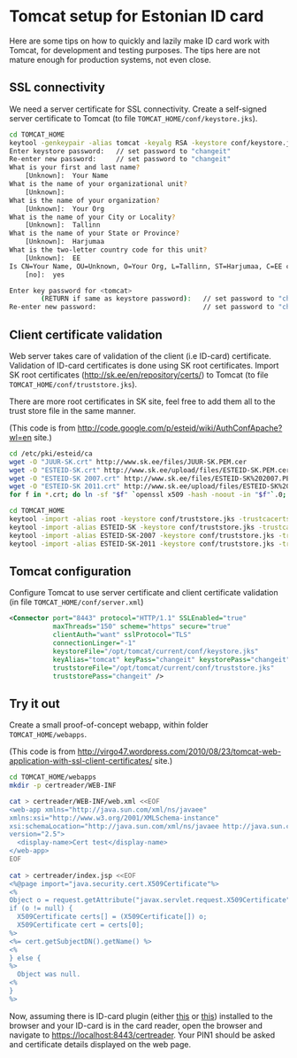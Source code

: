Tomcat setup for Estonian ID card
=================================

Here are some tips on how to quickly and lazily make ID card work with Tomcat, for development and testing purposes. The tips here are not mature enough for production systems, not even close.

SSL connectivity
----------------

We need a server certificate for SSL connectivity. Create a self-signed server certificate to Tomcat (to file `TOMCAT_HOME/conf/keystore.jks`).

```bash
cd TOMCAT_HOME
keytool -genkeypair -alias tomcat -keyalg RSA -keystore conf/keystore.jks
Enter keystore password:   // set password to "changeit"
Re-enter new password:     // set password to "changeit"
What is your first and last name?
    [Unknown]:  Your Name
What is the name of your organizational unit?
    [Unknown]:  
What is the name of your organization?
    [Unknown]:  Your Org
What is the name of your City or Locality?
    [Unknown]:  Tallinn
What is the name of your State or Province?
    [Unknown]:  Harjumaa
What is the two-letter country code for this unit?
    [Unknown]:  EE
Is CN=Your Name, OU=Unknown, O=Your Org, L=Tallinn, ST=Harjumaa, C=EE correct?
    [no]:  yes

Enter key password for <tomcat>
        (RETURN if same as keystore password):   // set password to "changeit"
Re-enter new password:                           // set password to "changeit"
```

Client certificate validation
-----------------------------

Web server takes care of validation of the client (i.e ID-card) certificate. Validation of ID-card certificates is done using SK root certificates. Import SK root certificates (<http://sk.ee/en/repository/certs/>) to Tomcat (to file `TOMCAT_HOME/conf/truststore.jks`).

There are more root certificates in SK site, feel free to add them all to the trust store file in the same manner.

(This code is from <http://code.google.com/p/esteid/wiki/AuthConfApache?wl=en> site.)

```bash
cd /etc/pki/esteid/ca
wget -O "JUUR-SK.crt" http://www.sk.ee/files/JUUR-SK.PEM.cer
wget -O "ESTEID-SK.crt" http://www.sk.ee/upload/files/ESTEID-SK.PEM.cer
wget -O "ESTEID-SK 2007.crt" http://www.sk.ee/files/ESTEID-SK%202007.PEM.cer
wget -O "ESTEID-SK 2011.crt" http://www.sk.ee/upload/files/ESTEID-SK%202011.pem.cer
for f in *.crt; do ln -sf "$f" `openssl x509 -hash -noout -in "$f"`.0; done

cd TOMCAT_HOME
keytool -import -alias root -keystore conf/truststore.jks -trustcacerts -file /etc/pki/esteid/ca/JUUR-SK.crt 
keytool -import -alias ESTEID-SK -keystore conf/truststore.jks -trustcacerts -file /etc/pki/esteid/ca/ESTEID-SK.crt 
keytool -import -alias ESTEID-SK-2007 -keystore conf/truststore.jks -trustcacerts -file /etc/pki/esteid/ca/ESTEID-SK\ 2007.crt 
keytool -import -alias ESTEID-SK-2011 -keystore conf/truststore.jks -trustcacerts -file /etc/pki/esteid/ca/ESTEID-SK\ 2011.crt 
```

Tomcat configuration
--------------------

Configure Tomcat to use server certificate and client certificate validation (in file `TOMCAT_HOME/conf/server.xml`)

```xml
<Connector port="8443" protocol="HTTP/1.1" SSLEnabled="true"
           maxThreads="150" scheme="https" secure="true"
           clientAuth="want" sslProtocol="TLS"
           connectionLinger="-1"
           keystoreFile="/opt/tomcat/current/conf/keystore.jks"
           keyAlias="tomcat" keyPass="changeit" keystorePass="changeit"
           truststoreFile="/opt/tomcat/current/conf/truststore.jks"
           truststorePass="changeit" />
```

Try it out
----------

Create a small proof-of-concept webapp, within folder `TOMCAT_HOME/webapps`.

(This code is from <http://virgo47.wordpress.com/2010/08/23/tomcat-web-application-with-ssl-client-certificates/> site.)

```bash
cd TOMCAT_HOME/webapps
mkdir -p certreader/WEB-INF

cat > certreader/WEB-INF/web.xml <<EOF
<web-app xmlns="http://java.sun.com/xml/ns/javaee"
xmlns:xsi="http://www.w3.org/2001/XMLSchema-instance"
xsi:schemaLocation="http://java.sun.com/xml/ns/javaee http://java.sun.com/xml/ns/javaee/web-app_2_5.xsd"
version="2.5">
  <display-name>Cert test</display-name>
</web-app>
EOF
  
cat > certreader/index.jsp <<EOF
<%@page import="java.security.cert.X509Certificate"%>
<%
Object o = request.getAttribute("javax.servlet.request.X509Certificate");
if (o != null) {
  X509Certificate certs[] = (X509Certificate[]) o;
  X509Certificate cert = certs[0];
%>
<%= cert.getSubjectDN().getName() %>
<%
} else {
%>
  Object was null.
<%
}
%>
```

Now, assuming there is ID-card plugin (either [this](https://installer.id.ee/) or [this](http://code.google.com/p/esteid/)) installed to the browser and your ID-card is in the card reader, open the browser and navigate to <https://localhost:8443/certreader>. Your PIN1 should be asked and certificate details displayed on the web page.